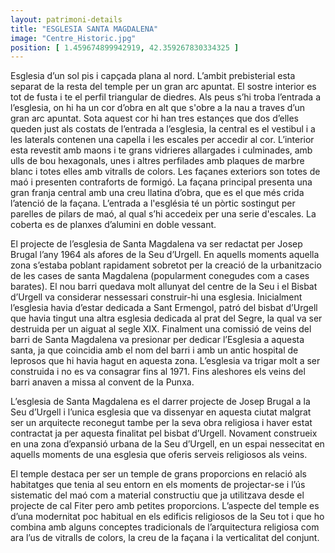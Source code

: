 ```yaml
---
layout: patrimoni-details
title: "ESGLESIA SANTA MAGDALENA"
image: "Centre_Historic.jpg"
position: [ 1.459674899942919, 42.359267830334325 ]
---
```


Esglesia d’un sol pis i capçada plana al nord. L’ambit prebisterial esta separat de la resta del temple
per un gran arc apuntat. El sostre interior es tot de fusta i te el perfil triangular de diedres. Als peus 
s’hi troba l’entrada a l’esglesia, on hi ha un cor d’obra en alt que s'obre a la nau a traves d’un gran arc 
apuntat. Sota aquest cor hi han tres estançes que dos d’elles queden just als costats de l’entrada a l’esglesia,
la central es el vestibul i a les laterals contenen una capella i les escales per accedir al cor. L’interior esta
revestit amb maons i te grans vidrieres allargades i culminades, amb ulls de bou hexagonals, unes i altres perfilades
amb plaques de marbre blanc i totes elles amb vitralls de colors. Les façanes exteriors son totes de maó i presenten
contraforts de formigó. La façana principal presenta una gran franja central amb una creu llatina d’obra, que es el
que més crida l’atenció de la façana. L’entrada a l'església té un pòrtic sostingut per parelles de pilars de maó,
al qual s’hi accedeix per una serie d'escales. La coberta es de planxes d’alumini en doble vessant.

El projecte de l’esglesia de Santa Magdalena va ser redactat per Josep Brugal l’any 1964 als afores de la Seu d’Urgell.
En aquells moments aquella zona s’estaba poblant rapidament sobretot per la creació de la urbanitzacio de les cases de
santa Magdalena (popularment conegudes com a cases barates). El nou barri quedava molt allunyat del centre de la Seu
i el Bisbat d’Urgell va considerar nessessari construir-hi una esglesia. Inicialment l’esglesia havia d’estar dedicada
a Sant Ermengol, patró del bisbat d’Urgell que havia tingut una altra esglesia dedicada al prat del Segre, la qual va 
ser destruida per un aiguat al segle XIX. Finalment una comissió de veins del barri de Santa Magdalena va presionar per 
dedicar l’Esglesia a aquesta santa, ja que coincidia amb el nom del barri i amb un antic hospital de leprosos que hi 
havia hagut en aquesta zona. L’esglesia va trigar molt a ser construida i no es va consagrar fins al 1971. Fins aleshores
els veins del barri anaven a missa al convent de la Punxa. 

L’esglesia de Santa Magdalena es el darrer projecte de Josep Brugal a la Seu d’Urgell i l’unica esglesia que va dissenyar
en aquesta ciutat malgrat ser un arquitecte reconegut tambe per la seva obra religiosa i haver estat contractat ja per 
aquesta finalitat pel bisbat d’Urgell. Novament construeix en una zona d’expansió urbana de la Seu d’Urgell, en un espai
nessecitat en aquells moments de una esglesia que oferis serveis religiosos als veins. 

El temple destaca per ser un temple de grans proporcions en relació als habitatges que tenia al seu entorn en els moments 
de projectar-se i l’ús sistematic del maó com a material constructiu que ja utilitzava desde el projecte de cal Fiter pero
amb petites proporcions. L’aspecte del temple es d’una modernitat poc habitual en els edificis religiosos de la Seu tot i
que ho combina amb alguns conceptes tradicionals de l’arquitectura religiosa com ara l’us de vitralls de colors, la creu de
la façana i la verticalitat del conjunt. 
